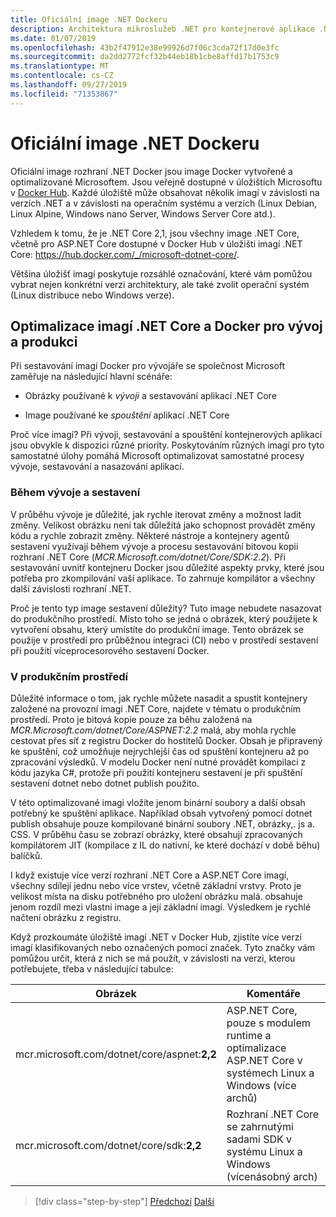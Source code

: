 ```yaml
---
title: Oficiální image .NET Dockeru
description: Architektura mikroslužeb .NET pro kontejnerové aplikace .NET | Oficiální image Docker pro .NET
ms.date: 01/07/2019
ms.openlocfilehash: 43b2f47912e38e99926d7f06c3cda72f17d0e3fc
ms.sourcegitcommit: da2dd2772fcf32b44eb18b1cbe8affd17b1753c9
ms.translationtype: MT
ms.contentlocale: cs-CZ
ms.lasthandoff: 09/27/2019
ms.locfileid: "71353867"
---
```

# <a name="official-net-docker-images"></a>Oficiální image .NET Dockeru

Oficiální image rozhraní .NET Docker jsou image Docker vytvořené a optimalizované Microsoftem. Jsou veřejně dostupné v úložištích Microsoftu v [Docker Hub](https://hub.docker.com/u/microsoft/). Každé úložiště může obsahovat několik imagí v závislosti na verzích .NET a v závislosti na operačním systému a verzích (Linux Debian, Linux Alpine, Windows nano Server, Windows Server Core atd.).

Vzhledem k tomu, že je .NET Core 2,1, jsou všechny image .NET Core, včetně pro ASP.NET Core dostupné v Docker Hub v úložišti imagí .NET Core: <https://hub.docker.com/_/microsoft-dotnet-core/>.

Většina úložišť imagí poskytuje rozsáhlé označování, které vám pomůžou vybrat nejen konkrétní verzi architektury, ale také zvolit operační systém (Linux distribuce nebo Windows verze).

## <a name="net-core-and-docker-image-optimizations-for-development-versus-production"></a>Optimalizace imagí .NET Core a Docker pro vývoj a produkci

Při sestavování imagí Docker pro vývojáře se společnost Microsoft zaměřuje na následující hlavní scénáře:

- Obrázky používané k *vývoji* a sestavování aplikací .NET Core

- Image používané ke *spouštění* aplikací .NET Core

Proč více imagí? Při vývoji, sestavování a spouštění kontejnerových aplikací jsou obvykle k dispozici různé priority. Poskytováním různých imagí pro tyto samostatné úlohy pomáhá Microsoft optimalizovat samostatné procesy vývoje, sestavování a nasazování aplikací.

### <a name="during-development-and-build"></a>Během vývoje a sestavení

V průběhu vývoje je důležité, jak rychle iterovat změny a možnost ladit změny. Velikost obrázku není tak důležitá jako schopnost provádět změny kódu a rychle zobrazit změny. Některé nástroje a kontejnery agentů sestavení využívají během vývoje a procesu sestavování bitovou kopii rozhraní .NET Core (*MCR.Microsoft.com/dotnet/Core/SDK:2.2*). Při sestavování uvnitř kontejneru Docker jsou důležité aspekty prvky, které jsou potřeba pro zkompilování vaší aplikace. To zahrnuje kompilátor a všechny další závislosti rozhraní .NET.

Proč je tento typ image sestavení důležitý? Tuto image nebudete nasazovat do produkčního prostředí. Místo toho se jedná o obrázek, který použijete k vytvoření obsahu, který umístíte do produkční image. Tento obrázek se použije v prostředí pro průběžnou integraci (CI) nebo v prostředí sestavení při použití víceprocesorového sestavení Docker.

### <a name="in-production"></a>V produkčním prostředí

Důležité informace o tom, jak rychle můžete nasadit a spustit kontejnery založené na provozní imagi .NET Core, najdete v tématu o produkčním prostředí. Proto je bitová kopie pouze za běhu založená na *MCR.Microsoft.com/dotnet/Core/ASPNET:2.2* malá, aby mohla rychle cestovat přes síť z registru Docker do hostitelů Docker. Obsah je připravený ke spuštění, což umožňuje nejrychlejší čas od spuštění kontejneru až po zpracování výsledků. V modelu Docker není nutné provádět kompilaci z kódu jazyka C\#, protože při použití kontejneru sestavení je při spuštění sestavení dotnet nebo dotnet publish použito.

V této optimalizované imagi vložíte jenom binární soubory a další obsah potřebný ke spuštění aplikace. Například obsah vytvořený pomocí dotnet publish obsahuje pouze kompilované binární soubory .NET, obrázky,. js a. CSS. V průběhu času se zobrazí obrázky, které obsahují zpracovaných kompilátorem JIT (kompilace z IL do nativní, ke které dochází v době běhu) balíčků.

I když existuje více verzí rozhraní .NET Core a ASP.NET Core imagí, všechny sdílejí jednu nebo více vrstev, včetně základní vrstvy. Proto je velikost místa na disku potřebného pro uložení obrázku malá. obsahuje jenom rozdíl mezi vlastní image a její základní imagí. Výsledkem je rychlé načtení obrázku z registru.

Když prozkoumáte úložiště imagí .NET v Docker Hub, zjistíte více verzí imagí klasifikovaných nebo označených pomocí značek. Tyto značky vám pomůžou určit, která z nich se má použít, v závislosti na verzi, kterou potřebujete, třeba v následující tabulce:

| Obrázek | Komentáře |
|-------|----------|
| mcr.microsoft.com/dotnet/core/aspnet:**2,2** | ASP.NET Core, pouze s modulem runtime a optimalizace ASP.NET Core v systémech Linux a Windows (více archů) |
| mcr.microsoft.com/dotnet/core/sdk:**2,2** | Rozhraní .NET Core se zahrnutými sadami SDK v systému Linux a Windows (vícenásobný arch) |

> [!div class="step-by-step"]
> [Předchozí](net-container-os-targets.md)
> [Další](../architect-microservice-container-applications/index.md)
